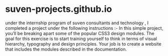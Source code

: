 # suven-projects.github.io
under the internship program of suven consultants and technology , I completed a project under the following  instructions :-     In this simple project, you’ll be breaking apart some of the popular CSS3 design modules. The goal for this exercise is to start training yourself to think in terms of visual hierarchy, typography and design principles. Your job is to create a website that includes the modules described in the documentation. 
